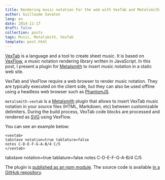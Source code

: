 ```yaml
---
title: Rendering music notation for the web with VexTab and Metalsmith
author: Guillaume Savaton
lang: en
date: 2014-11-17
draft: false
collection: posts
tags: Music, Metalsmith, VexTab
template: post.html
---
```


[VexTab](http://www.vexflow.com/vextab/) is a language and a tool to create sheet music.
It is based on [VexFlow](http://www.vexflow.com/), a music notation rendering library written
in JavaScript.
In this post, I present a plugin for [Metalsmith](http://www.metalsmith.io/) to insert
music notation in a static web site.

<!-- more -->

VexTab and VexFlow require a web browser to render music notation.
They are typically executed on the client side, but they can also be used offline
using a headless web browser such as [PhantomJS](http://phantomjs.org/).

`metalsmith-vextab` is a [Metalsmith](http://www.metalsmith.io/) plugin that allows to insert
VexTab music notation in your source files (HTML, Markdown, etc) between customizable delimiters.
During the build process, VexTab code blocks are processed and rendered as
[SVG](https://fr.wikipedia.org/wiki/Scalable_Vector_Graphics) using VexFlow.

You can see an example below:

```
<vextab>
tabstave notation=true tablature=false
notes C-D-E-F-G-A-B/4 C/5
</vextab>
```

<vextab>
tabstave notation=true tablature=false
notes C-D-E-F-G-A-B/4 C/5
</vextab>

The plugin is [published as an npm module](https://www.npmjs.org/package/metalsmith-vextab).
The source code is available [in a GitHub repository](https://github.com/senshu/metalsmith-vextab).

